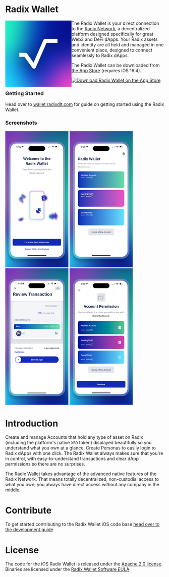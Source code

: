 # Radix Wallet

<img align="left" src=".assetsReadme/app_icon_256.png" height="210" />

The Radix Wallet is your direct connection to the [Radix Network][dashboard], a decentralized platform designed specifically for great Web3 and DeFi dApps. Your Radix assets and identity are all held and managed in one convenient place, designed to connect seamlessly to Radix dApps.

The Radix Wallet can be downloaded from [the App Store][appStoreLink] (requires iOS 16.4).

[![Download Radix Wallet on the App Store](https://dbsqho33cgp4y.cloudfront.net/github/app-store-badge.png)][appStoreLink]

### Getting Started
Head over to [wallet.radixdlt.com][walletGuide] for guide on getting started using the Radix Wallet.

### Screenshots

<p float="middle">
  <img src=".assetsReadme/screenshots/start.png" width="200" />
  <img src=".assetsReadme/screenshots/home.png" width="200" /> 
  <img src=".assetsReadme/screenshots/transaction_review.png" width="200" /> 
  <img src=".assetsReadme/screenshots/dapp_request_account_permission.png" width="200" /> 
</p>

# Introduction
Create and manage Accounts that hold any type of asset on Radix (including the platform's native `XRD` token) displayed beautifully so you understand what you own at a glance. Create Personas to easily login to Radix dApps with one click. The Radix Wallet always makes sure that you're in control, with easy-to-understand transactions and clear dApp permissions so there are no surprises.

The Radix Wallet takes advantage of the advanced native features of the Radix Network. That means totally decentralized, non-custodial access to what you own; you always have direct access without any company in the middle.

# Contribute
To get started contributing to the Radix Wallet iOS code base [head over to the development guide](./DEVELOPMENT.md)

# License
The code for the iOS Radix Wallet is released under the [Apache 2.0 license](./LICENSE.txt). Binaries are licensed under the [Radix Wallet Software EULA](https://www.radixdlt.com/terms/walletEULA).

[dashboard]: https://dashboard.radixdlt.com
[radixdlt]: https://radixdlt.com
[appStoreLink]: https://apps.apple.com/se/app/radix-wallet/id6448950995
[walletGuide]: https://wallet.radixdlt.com